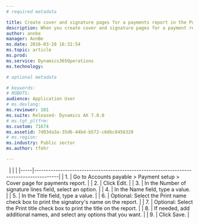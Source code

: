 ```yaml
---
# required metadata

title: Create cover and signature pages for a payments report in the Public sector | Microsoft Docs
description: When you create cover and signature pages for a payment report, you can specify what information should appear. This includes, for example, the names and titles of the people who should approve the proposed payments. This procedure was created using the PSUS demo company data in the public sector partition.
author: annbe
manager: AnnBe
ms.date: 2016-03-28 16:31:54
ms.topic: article
ms.prod: 
ms.service: Dynamics365Operations
ms.technology: 

# optional metadata

# keywords: 
# ROBOTS: 
audience: Application User
# ms.devlang: 
ms.reviewer: 101
ms.suite: Released- Dynamics AX 7.0.0
# ms.tgt_pltfrm: 
ms.custom: 71674
ms.assetid: 7d03da3a-35d6-44bd-b572-c6dbc8456320
# ms.region: 
ms.industry: Public sector
ms.author: tfehr

---
```


 
|     |                                                                                        |
|-----|----------------------------------------------------------------------------------------|
| 1.  | Go to Accounts payable &gt; Payment setup &gt; Cover page for payments report.         |
| 2.  | Click Edit.                                                                            |
| 3.  | In the Number of signature lines field, select an option.                              |
| 4.  | In the Name field, type a value.                                                       |
| 5.  | In the Title field, type a value.                                                      |
| 6.  | Optional: Select the Print name check box to print the signatory's name on the report. |
| 7.  | Optional: Select the Print title check box to print the title on the report.           |
| 8.  | If needed, add additional names, and select any options that you want.                 |
| 9.  | Click Save.                                                                            |



